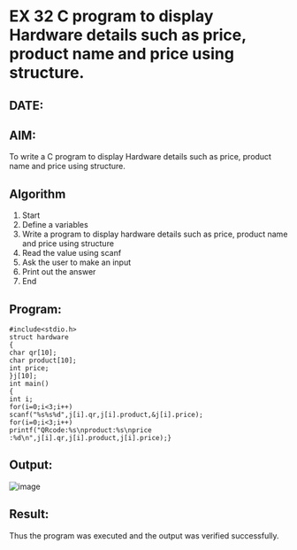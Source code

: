 # EX 32 C program to display Hardware details such as price, product name and price using structure.
## DATE:
## AIM:
To write a C program to display Hardware details such as price, product name and price using structure.

## Algorithm
1. Start
2. Define a variables
3. Write a program to display hardware details such as price, product name and price 
using structure
4. Read the value using scanf
5. Ask the user to make an input
6. Print out the answer
7. End
## Program:
```
#include<stdio.h> 
struct hardware
{
char qr[10];
char product[10]; 
int price;
}j[10];
int main()
{
int i; 
for(i=0;i<3;i++)
scanf("%s%s%d",j[i].qr,j[i].product,&j[i].price); 
for(i=0;i<3;i++)
printf("QRcode:%s\nproduct:%s\nprice :%d\n",j[i].qr,j[i].product,j[i].price);}
```
## Output:
![image](https://github.com/user-attachments/assets/cf6786c1-54e0-4fed-aaba-0806e1670207)


## Result:
Thus the program was executed and the output was verified successfully.
